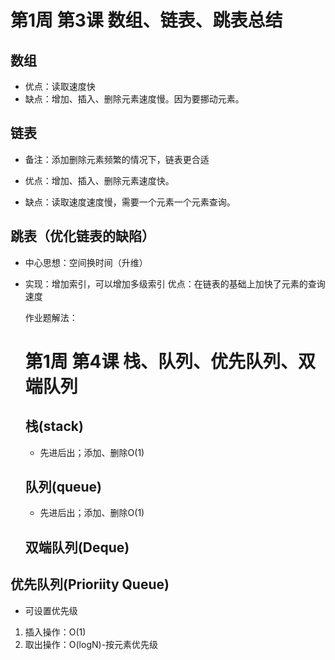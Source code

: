 # 第1周 第3课 数组、链表、跳表总结

## 数组

* 优点：读取速度快
* 缺点：增加、插入、删除元素速度慢。因为要挪动元素。

## 链表

* 备注：添加删除元素频繁的情况下，链表更合适

* 优点：增加、插入、删除元素速度快。
* 缺点：读取速度速度慢，需要一个元素一个元素查询。

## 跳表（优化链表的缺陷）

* 中心思想：空间换时间（升维）
* 实现：增加索引，可以增加多级索引
优点：在链表的基础上加快了元素的查询速度

  作业题解法：
  
  
  
  
  
  # 第1周 第4课 栈、队列、优先队列、双端队列
  
  ## 栈(stack)
  * 先进后出；添加、删除O(1)
  
  ## 队列(queue)
  * 先进后出；添加、删除O(1)
  
  ## 双端队列(Deque)

## 优先队列(Prioriity Queue)
* 可设置优先级
1. 插入操作：O(1)
2. 取出操作：O(logN)-按元素优先级
